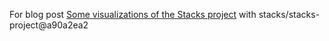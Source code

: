 For blog post [Some visualizations of the Stacks project](http://tietom.me/2016/04/30/stacksvis/) with stacks/stacks-project@a90a2ea2
